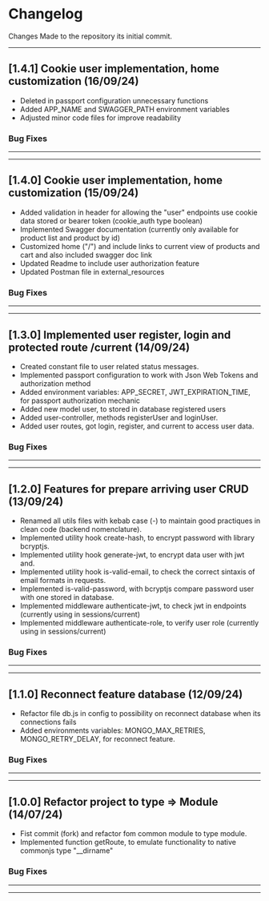 # Changelog

Changes Made to the repository its initial commit.

---

## [1.4.1] Cookie user implementation, home customization (16/09/24)

- Deleted in passport configuration unnecessary functions
- Added APP_NAME and SWAGGER_PATH environment variables
- Adjusted minor code files for improve readability

### Bug Fixes

---

---

## [1.4.0] Cookie user implementation, home customization (15/09/24)

- Added validation in header for allowing the "user" endpoints use cookie data stored or bearer token (cookie_auth type boolean)
- Implemented Swagger documentation (currently only available for product list and product by id)
- Customized home ("/") and include links to current view of products and cart and also included swagger doc link
- Updated Readme to include user authorization feature
- Updated Postman file in external_resources

### Bug Fixes

---

---

## [1.3.0] Implemented user register, login and protected route /current (14/09/24)

- Created constant file to user related status messages.
- Implemented passport configuration to work with Json Web Tokens and authorization method
- Added environment variables: APP_SECRET, JWT_EXPIRATION_TIME, for passport authorization mechanic
- Added new model user, to stored in database registered users
- Added user-controller, methods registerUser and loginUser.
- Added user routes, got login, register, and current to access user data.

### Bug Fixes

---

---

## [1.2.0] Features for prepare arriving user CRUD (13/09/24)

- Renamed all utils files with kebab case (-) to maintain good practiques in clean code (backend nomenclature).
- Implemented utility hook create-hash, to encrypt password with library bcryptjs.
- Implemented utility hook generate-jwt, to encrypt data user with jwt and.
- Implemented utility hook is-valid-email, to check the correct sintaxis of email formats in requests.
- Implemented is-valid-password, with bcryptjs compare password user with one stored in database.
- Implemented middleware authenticate-jwt, to check jwt in endpoints (currently using in sessions/current)
- Implemented middleware authenticate-role, to verify user role (currently using in sessions/current)

### Bug Fixes

---

---

## [1.1.0] Reconnect feature database (12/09/24)

- Refactor file db.js in config to possibility on reconnect database when its connections fails
- Added environments variables: MONGO_MAX_RETRIES, MONGO_RETRY_DELAY, for reconnect feature.

### Bug Fixes

---

---

## [1.0.0] Refactor project to type => Module (14/07/24)

- Fist commit (fork) and refactor fom common module to type module.
- Implemented function getRoute, to emulate functionality to native commonjs type "\_\_dirname"

### Bug Fixes

---

---
